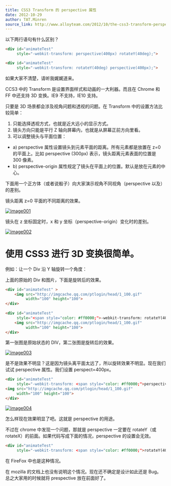 ```yaml
---
title: CSS3 Transform 的 perspective 属性
date: 2012-10-29
author: TAT.Minren
source_link: http://www.alloyteam.com/2012/10/the-css3-transform-perspective-property/
---
```


<!-- {% raw %} - for jekyll -->

以下两行语句有什么区别？

```html
<div id="animateTest" 
     style="-webkit-transform: perspective(400px) rotateY(40deg);">
```

```html
<div id="animateTest" 
     style="-webkit-transform: rotateY(40deg) perspective(400px);">
```

如果大家不清楚，请听我娓娓道来。

CCS3 中的 Transform 是设置界面样式和动画的一大利器。而且在 Chrome 和 FF 中还支持 3D 变换。IE9 不支持，IE10 支持。

只要是 3D 场景都会涉及视角问题和透视的问题。在 Transform 中的设置方法比较简单：

1.  只能选择透视方式，也就是近大远小的显示方式。
2.  镜头方向只能是平行 Z 轴向屏幕内，也就是从屏幕正前方向里看。
3.  可以调整镜头与平面位置：

-   a) perspective 属性设置镜头到元素平面的距离。所有元素都是放置在 z=0 的平面上。比如 perspective (300px) 表示，镜头距离元素表面的位置是 300 像素。
-   b) perspective-origin 属性规定了镜头在平面上的位置。默认是放在元素的中心。

下面用一个正方体（或者说骰子）向大家演示视角不同视角（perspective 以及）的差别。

镜头距离 z=0 平面的不同距离的效果。

[![](http://www.alloyteam.com/wp-content/uploads/2012/10/image001.jpg "image001")](http://www.alloyteam.com/wp-content/uploads/2012/10/image001.jpg)

镜头在 z 坐标固定时，x 和 y 坐标（perspective-origin）变化时的差别。

[![](http://www.alloyteam.com/wp-content/uploads/2012/10/image002.jpg "image002")](http://www.alloyteam.com/wp-content/uploads/2012/10/image002.jpg)

# 使用 CSS3 进行 3D 变换很简单。

例如：让一个 Div 沿 Y 轴旋转一个角度：

上面的原始的 Div 和图片，下面是旋转后的效果。

```html
<div id="animateTest" >
    <img src="http://imgcache.qq.com/ptlogin/head/1_100.gif" 
         width="100" height="100">
</div>
 
<div id="animateTest" 
     style="<span style="color: #ff0000;">-webkit-transform: rotateY(40deg);</span>">
    <img src="http://imgcache.qq.com/ptlogin/head/1_100.gif" 
         width="100" height="100">
</div>
```

第一张图是原始状态的 DIV，第二张图是旋转后的效果。

[![](http://www.alloyteam.com/wp-content/uploads/2012/10/image003-289x300.jpg "image003")](http://www.alloyteam.com/wp-content/uploads/2012/10/image003.jpg)

是不是效果不明显？这是因为镜头离平面太远了，所以旋转效果不明显。现在我们试试 perspective 属性。我们设置 perspect=400px。

```html
<div id="animateTest" 
     style="-webkit-transform: <span style="color: #ff0000;">perspective(400px)</span> rotateY(40deg);">
<img src="http://imgcache.qq.com/ptlogin/head/1_100.gif" 
     width="100" height="100">
</div>
```

[![](http://www.alloyteam.com/wp-content/uploads/2012/10/image004-300x188.jpg "image004")](http://www.alloyteam.com/wp-content/uploads/2012/10/image004.jpg)

怎么样现在效果明显了吧。这就是 perspective 的用途。

不过在 chrome 中发现一个问题，那就是 perspective 一定要在 rotateY（或 rotateX）的前面。如果代码写成下面的情况，perspective 的设置会无效。

```html
<div id="animateTest" 
     style="-webkit-transform: <span style="color: #ff0000;">rotateY(40deg) perspective(400px);</span>">
```

在 FireFox 中也是这种情况。

在 mozilla 的文档上也没有说明这个情况。现在还不确定是设计如此还是 Bug。总之大家用的时候就将 prespective 放在前面好了。

<!-- {% endraw %} - for jekyll -->